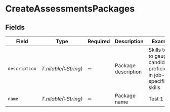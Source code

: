 # CreateAssessmentsPackages


## Fields

| Field                                                                 | Type                                                                  | Required                                                              | Description                                                           | Example                                                               |
| --------------------------------------------------------------------- | --------------------------------------------------------------------- | --------------------------------------------------------------------- | --------------------------------------------------------------------- | --------------------------------------------------------------------- |
| `description`                                                         | *T.nilable(::String)*                                                 | :heavy_minus_sign:                                                    | Package description                                                   | Skills test to gauge a candidate's proficiency in job-specific skills |
| `name`                                                                | *T.nilable(::String)*                                                 | :heavy_minus_sign:                                                    | Package name                                                          | Test 1                                                                |